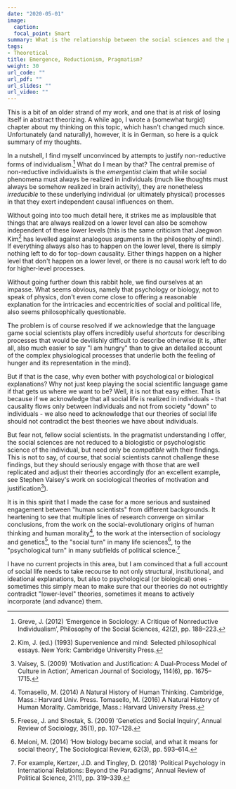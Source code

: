 ```yaml
---
date: "2020-05-01"
image:
  caption: 
  focal_point: Smart
summary: What is the relationship between the social sciences and the psychological and biological sciences?
tags:
- Theoretical
title: Emergence, Reductionism, Pragmatism?
weight: 30
url_code: ""
url_pdf: ""
url_slides: ""
url_video: ""
---
```


This is a bit of an older strand of my work, and one that is at risk of losing itself in abstract theorizing. A while ago, I wrote a (somewhat turgid) chapter about my thinking on this topic, which hasn't changed much since. Unfortunately (and naturally), however, it is in German, so here is a quick summary of my thoughts.

In a nutshell, I find myself unconvinced by attempts to justify non-reductive forms of individualism.[^1] What do I mean by that? The central premise of non-reductive individualists is the *emergentist* claim that while social phenomena must always be realized in individuals (much like thoughts must always be somehow realized in brain activity), they are nonetheless *irreducible* to these underlying individual (or ultimately physical) processes in that they exert independent causal influences on them. 

Without going into too much detail here, it strikes me as implausible that things that are always realized on a lower level can also be somehow independent of these lower levels (this is the same criticism that Jaegwon Kim[^2] has levelled against analogous arguments in the philosophy of mind). If everything always also has to happen on the lower level, there is simply nothing left to do for top-down causality. Either things happen on a higher level that don't happen on a lower level, or there is no causal work left to do for higher-level processes.

Without going further down this rabbit hole, we find ourselves at an impasse. What seems obvious, namely that psychology or biology, not to speak of physics, don't even come close to offering a reasonable explanation for the intricacies and eccentricities of social and political life, also seems philosophically questionable.

The problem is of course resolved if we acknowledge that the language game social scientists play offers incredibly useful *shortcuts* for describing processes that would be devilishly difficult to describe otherwise (it is, after all, also much easier to say "I am hungry" than to give an detailed account of the complex physiological processes that underlie both the feeling of hunger and its representation in the mind).

But if that is the case, why even bother with psychological or biological explanations? Why not just keep playing the social scientific language game if that gets us where we want to be? Well, it is not that easy either. That is because if we acknowledge that all social life is realized in individuals - that causality flows only between individuals and not from society "down" to individuals - we also need to acknowledge that our theories of social life should not contradict the best theories we have about individuals. 

But fear not, fellow social scientists. In the pragmatist understanding I offer, the social sciences are not reduced to a biologistic or psychologistic science of the individual, but need only be *compatible* with their findings. This is not to say, of course, that social scientists cannot challenge these findings, but they should seriously engage with those that are well replicated and adjust their theories accordingly (for an excellent example, see Stephen Vaisey's work on sociological theories of motivation and justification[^3]).

It is in this spirit that I made the case for a more serious and sustained engagement between "human scientists" from different backgrounds. It heartening to see that multiple lines of research converge on similar conclusions, from the work on the social-evolutionary origins of human thinking and human morality[^4], to the work at the intersection of sociology and genetics[^5], to the "social turn" in many life sciences[^6], to the "psychological turn" in many subfields of political science.[^7]

I have no current projects in this area, but I am convinced that a full account of social life needs to take recourse to not only structural, institutional, and ideational explanations, but also to psychological (or biological) ones - sometimes this simply mean to make sure that our theories do not outrightly contradict "lower-level" theories, sometimes it means to actively incorporate (and advance) them.


[^1]: Greve, J. (2012) ‘Emergence in Sociology: A Critique of Nonreductive Individualism’, Philosophy of the Social Sciences, 42(2), pp. 188–223.
[^2]: Kim, J. (ed.) (1993) Supervenience and mind: Selected philosophical essays. New York: Cambridge University Press.
[^3]: Vaisey, S. (2009) ‘Motivation and Justification: A Dual-Process Model of Culture in Action’, American Journal of Sociology, 114(6), pp. 1675–1715.
[^4]:Tomasello, M. (2014) A Natural History of Human Thinking. Cambridge, Mass.: Harvard Univ. Press.
Tomasello, M. (2016) A Natural History of Human Morality. Cambridge, Mass.: Harvard University Press.
[^5]: Freese, J. and Shostak, S. (2009) ‘Genetics and Social Inquiry’, Annual Review of Sociology, 35(1), pp. 107–128.
[^6]: Meloni, M. (2014) ‘How biology became social, and what it means for social theory’, The Sociological Review, 62(3), pp. 593–614.
[^7]: For example, Kertzer, J.D. and Tingley, D. (2018) ‘Political Psychology in International Relations: Beyond the Paradigms’, Annual Review of Political Science, 21(1), pp. 319–339.